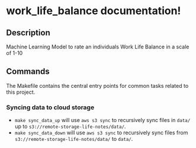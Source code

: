 # work_life_balance documentation!

## Description

Machine Learning Model to rate an individuals Work Life Balance in a scale of 1-10

## Commands

The Makefile contains the central entry points for common tasks related to this project.

### Syncing data to cloud storage

* `make sync_data_up` will use `aws s3 sync` to recursively sync files in `data/` up to `s3://remote-storage-life-notes/data/`.
* `make sync_data_down` will use `aws s3 sync` to recursively sync files from `s3://remote-storage-life-notes/data/` to `data/`.


